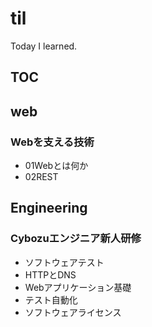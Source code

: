 # til

Today I learned.

## TOC
## web

### Webを支える技術

- 01Webとは何か
- 02REST
## Engineering

### Cybozuエンジニア新人研修

- ソフトウェアテスト
- HTTPとDNS
- Webアプリケーション基礎
- テスト自動化
- ソフトウェアライセンス
